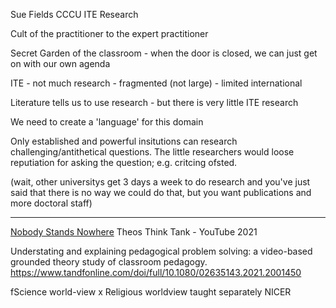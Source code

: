 Sue Fields CCCU ITE Research

Cult of the practitioner to the expert practitioner

Secret Garden of the classroom - when the door is closed, we can just get on with our own agenda

ITE - not much research - fragmented (not large) - limited international

Literature tells us to use research - but there is very little ITE research

We need to create a 'language' for this domain

Only established and powerful insitutions can research challenging/antithetical questions. The little researchers would loose reputiation for asking the question; e.g. critcing ofsted.

(wait, other universitys get 3 days a week to do research and you've just said that there is no way we could do that, but you want publications and more doctoral staff)


---

[Nobody Stands Nowhere](https://www.youtube.com/watch?v=AFRxKF-Jdos) Theos Think Tank - YouTube 2021

Understating and explaining pedagogical problem solving: a video-based grounded theory study of classroom pedagogy.
https://www.tandfonline.com/doi/full/10.1080/02635143.2021.2001450

fScience world-view x Religious worldview taught separately
NICER
